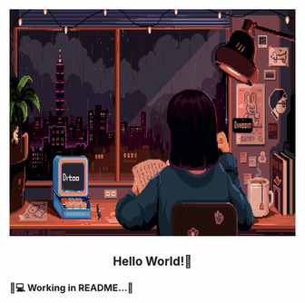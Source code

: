 <img height="400em" src="Pixel Jeff.gif">

<h2 align="center">Hello World!👋</h2>

### 🚧💻 Working in README...🚧

<!--

- 🔭 I’m currently working on ... dominar o mundo
- 🌱 I’m currently learning ... para o vestibular e programação web
- 👯 I’m looking to collaborate on ... dominar o mundo
- 💬 Ask me about ... tudo, se não souber, vou adorar descobrir junto de ti
- 😄 Pronouns: ... Não me importo realmente
- ⚡ Fun fact: ...
- 🦜 Idiomas
- 📜 Técnico mecânico

### 🧠 Learning...


### 📮 How to reach me?

![Fujiihiroshi's GitHub stats](https://github-readme-stats.vercel.app/api?username=fujiihiroshi&show_icons=true&theme=radical)
[![Top Langs](https://github-readme-stats.vercel.app/api/top-langs/?username=fujiihiroshi&layout=compact&theme=radical)](https://github.com/fujiihiroshi/github-readme-stats)

-->
